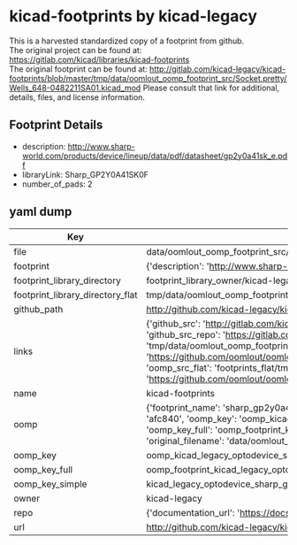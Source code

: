 # kicad-footprints by kicad-legacy  
This is a harvested standardized copy of a footprint from github.  
The original project can be found at:  
https://gitlab.com/kicad/libraries/kicad-footprints  
The original footprint can be found at:
http://gitlab.com/kicad-legacy/kicad-footprints/blob/master/tmp/data/oomlout_oomp_footprint_src/Socket.pretty/Wells_648-0482211SA01.kicad_mod
Please consult that link for additional, details, files, and license information.  
## Footprint Details
* description: http://www.sharp-world.com/products/device/lineup/data/pdf/datasheet/gp2y0a41sk_e.pdf  
* libraryLink: Sharp_GP2Y0A41SK0F  
* number_of_pads: 2  
## yaml dump  
| Key | Value |  
| --- | --- |  
| file | data/oomlout_oomp_footprint_src/kicad-footprints/OptoDevice.pretty/Sharp_GP2Y0A41SK0F.kicad_mod |  
| footprint | {'description': 'http://www.sharp-world.com/products/device/lineup/data/pdf/datasheet/gp2y0a41sk_e.pdf', 'libraryLink': 'Sharp_GP2Y0A41SK0F', 'number_of_pads': 2} |  
| footprint_library_directory | footprint_library_owner/kicad-legacy_kicad-footprints |  
| footprint_library_directory_flat | tmp/data/oomlout_oomp_footprint_src/footprints_flat/kicad_legacy_optodevice_sharp_gp2y0a41sk0f/working |  
| github_path | http://github.com/kicad-legacy/kicad-footprints/blob/master/tmp/data/oomlout_oomp_footprint_src/OptoDevice.pretty/Sharp_GP2Y0A41SK0F.kicad_mod |  
| links | {'github_src': 'http://gitlab.com/kicad-legacy/kicad-footprints/blob/master/tmp/data/oomlout_oomp_footprint_src/Socket.pretty/Wells_648-0482211SA01.kicad_mod', 'github_src_repo': 'https://gitlab.com/kicad/libraries/kicad-footprints', 'oomp_bot': 'tmp/data/oomlout_oomp_footprint_src/footprints/kicad_legacy_optodevice_sharp_gp2y0a41sk0f/working', 'oomp_bot_github': 'https://github.com/oomlout/oomlout_oomp_footprint_bot/tree/main/tmp/data/oomlout_oomp_footprint_src/footprints/kicad_legacy_optodevice_sharp_gp2y0a41sk0f/working', 'oomp_src_flat': 'footprints_flat/tmp/data/oomlout_oomp_footprint_src/footprints_flat/kicad_legacy_optodevice_sharp_gp2y0a41sk0f/working', 'oomp_src_flat_github': 'https://github.com/oomlout/oomlout_oomp_footprint_src/tree/main/tmp/data/oomlout_oomp_footprint_src/footprints_flat/kicad_legacy_optodevice_sharp_gp2y0a41sk0f/working'} |  
| name | kicad-footprints |  
| oomp | {'footprint_name': 'sharp_gp2y0a41sk0f', 'library_name': 'optodevice', 'md5': 'afc840abc230bafa4c31a6e05d251849', 'md5_10': 'afc840abc2', 'md5_5': 'afc84', 'md5_6': 'afc840', 'oomp_key': 'oomp_kicad_legacy_optodevice_sharp_gp2y0a41sk0f', 'oomp_key_extra': 'oomp_footprint_kicad_legacy_optodevice_sharp_gp2y0a41sk0f', 'oomp_key_full': 'oomp_footprint_kicad_legacy_optodevice_sharp_gp2y0a41sk0f_afc840', 'oomp_key_simple': 'kicad_legacy_optodevice_sharp_gp2y0a41sk0f', 'original_filename': 'data/oomlout_oomp_footprint_src/kicad-footprints/OptoDevice.pretty/Sharp_GP2Y0A41SK0F.kicad_mod', 'owner_name': 'kicad_legacy'} |  
| oomp_key | oomp_kicad_legacy_optodevice_sharp_gp2y0a41sk0f |  
| oomp_key_full | oomp_footprint_kicad_legacy_optodevice_sharp_gp2y0a41sk0f |  
| oomp_key_simple | kicad_legacy_optodevice_sharp_gp2y0a41sk0f |  
| owner | kicad-legacy |  
| repo | {'documentation_url': 'https://docs.github.com/rest/repos/repos#get-a-repository', 'message': 'Not Found'} |  
| url | http://github.com/kicad-legacy/kicad-footprints |  

